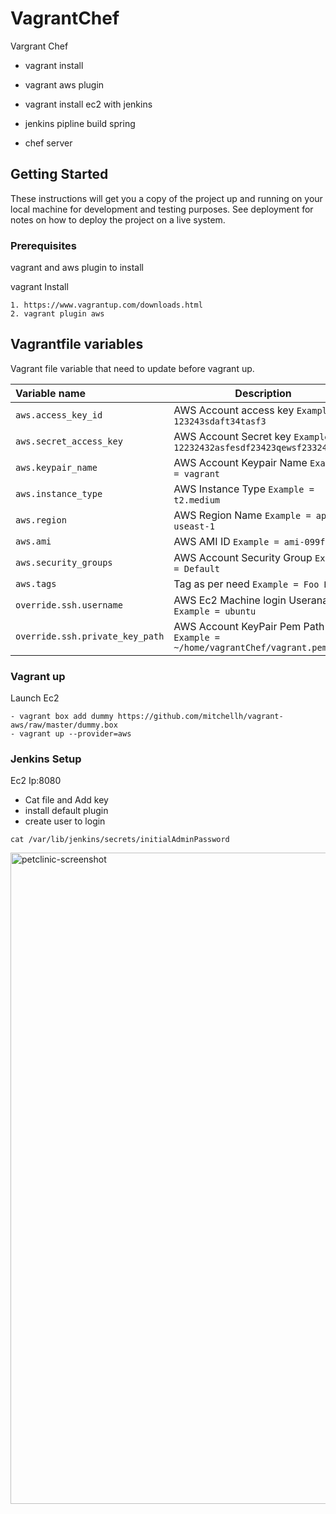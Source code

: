 # VagrantChef
Vargrant Chef
- vagrant install 
- vagrant aws plugin
- vagrant install ec2 with jenkins
- jenkins pipline build spring

- chef server


## Getting Started
These instructions will get you a copy of the project up and running on your local machine for development and testing purposes. See deployment for notes on how to deploy the project on a live system.

### Prerequisites
vagrant and aws plugin to install

vagrant Install
```
1. https://www.vagrantup.com/downloads.html
2. vagrant plugin aws
```

Vagrantfile variables
---------------------------------
Vagrant file variable that need to update before vagrant up.

|    Variable name          |    Description                              |
| :------------------------ | -----------------------------------------   |
|  `aws.access_key_id` | AWS Account access key `Example = 123243sdaft34tasf3` |
| `aws.secret_access_key` | AWS Account Secret key `Example = 12232432asfesdf23423qewsf2332413sdf` |
| `aws.keypair_name` | AWS Account Keypair Name `Example = vagrant` |
| `aws.instance_type` | AWS Instance Type `Example = t2.medium` |
| `aws.region` | AWS Region Name `Example = ap-useast-1` |
| `aws.ami` | AWS AMI ID `Example = ami-099fe766` |
| `aws.security_groups` | AWS Account Security Group `Example = Default` |
| `aws.tags` | Tag as per need `Example = Foo Bar` |
| `override.ssh.username` | AWS Ec2 Machine login Useraname `Example = ubuntu` |
| `override.ssh.private_key_path` | AWS Account KeyPair Pem Path `Example = ~/home/vagrantChef/vagrant.pem` |

### Vagrant up

Launch Ec2
```
- vagrant box add dummy https://github.com/mitchellh/vagrant-aws/raw/master/dummy.box
- vagrant up --provider=aws
```

### Jenkins Setup

Ec2 Ip:8080
- Cat file and Add key
- install default plugin
- create user to login

```
cat /var/lib/jenkins/secrets/initialAdminPassword
```

<img width="1042" alt="petclinic-screenshot" src="https://drive.google.com/file/d/0B3qUUSbGTcTWaTllMVcxcS16NVU/view">
